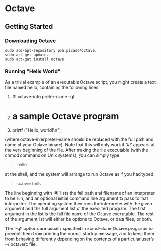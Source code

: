 # Octave

## Getting Started

### Downloading Octave
```
sudo add-apt-repository ppa:picaso/octave.
sudo apt-get update. 
sudo apt-get install octave.
```

### Running "Hello World"
As a trivial example of an executable Octave script, you might create a text file named hello, containing the following lines:

1. #! octave-interpreter-name -qf
2. # a sample Octave program
3. printf ("Hello, world!\n");

(where octave-interpreter-name should be replaced with the full path and name of your Octave binary). 
Note that this will only work if ‘#!’ appears at the very beginning of the file. After making the file executable 
(with the chmod command on Unix systems), you can simply type:

> hello

at the shell, and the system will arrange to run Octave as if you had typed:

> octave hello

The line beginning with ‘#!’ lists the full path and filename of an interpreter to be run, and an optional initial command line 
argument to pass to that interpreter. The operating system then runs the interpreter with the given argument and the full argument list of the executed program. The first argument in the list is the full file name of the Octave executable. The rest of the  argument list will either be options to Octave, or data files, or both. 

The ‘-qf’ options are usually specified in stand-alone Octave programs to prevent them from printing the normal startup message, and to keep them from behaving differently depending on the contents of a particular user’s ~/.octaverc file. 